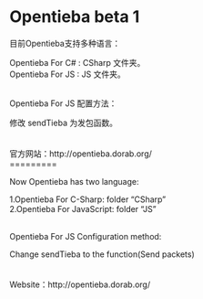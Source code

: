 Opentieba beta 1
=========

<p>目前Opentieba支持多种语言：</p>
  Opentieba For C# : CSharp 文件夹。<br />
  Opentieba For JS : JS 文件夹。<br />
<br />
<p>Opentieba For JS 配置方法：</p>
  修改 sendTieba 为发包函数。<br />
<br />
<br />
官方网站：http://opentieba.dorab.org/
<br />
=========

<p>Now Opentieba has two language: </p>
1.Opentieba For C-Sharp: folder “CSharp”<br />
2.Opentieba For JavaScript: folder “JS”<br />
<br />
<p>Opentieba For JS Configuration method: </p>
Change sendTieba to the function(Send packets)<br />
<br />
<br />
Website：http://opentieba.dorab.org/
<br />